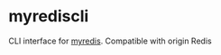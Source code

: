 # myrediscli
CLI interface for [myredis](https://github.com/KrySeyt/myredis). Compatible with origin Redis
